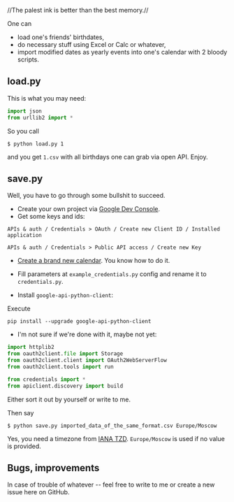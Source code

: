 //The palest ink is better than the best memory.//

One can 
* load one's friends' birthdates, 
* do necessary stuff using Excel or Calc or whatever,
* import modified dates as yearly events into one's calendar
with 2 bloody scripts.

## load.py

This is what you may need:
```python
import json
from urllib2 import *
```

So you call
```
$ python load.py 1
```
and you get `1.csv` with all birthdays one can grab via open API. Enjoy.

## save.py

Well, you have to go through some bullshit to succeed.

* Create your own project via [Google Dev Console](http://console.developers.google.com).
* Get some keys and ids:
 
 `APIs & auth / Credentials > OAuth / Create new Client ID / Installed application`

`APIs & auth / Credentials > Public API access / Create new Key`

* [Create a brand new calendar](https://www.google.com/calendar/). You know how to do it.

* Fill parameters at `example_credentials.py` config and rename it to `credentials.py`.

* Install `google-api-python-client`:

Execute 
```
pip install --upgrade google-api-python-client
```

* I'm not sure if we're done with it, maybe not yet: 

```python
import httplib2
from oauth2client.file import Storage
from oauth2client.client import OAuth2WebServerFlow
from oauth2client.tools import run

from credentials import *
from apiclient.discovery import build
```
Either sort it out by yourself or write to me.


Then say
```
$ python save.py imported_data_of_the_same_format.csv Europe/Moscow
```

Yes, you need a timezone from [IANA TZD](http://en.wikipedia.org/wiki/Category:Tz_database).
`Europe/Moscow` is used if no value is provided.

## Bugs, improvements

In case of trouble of whatever -- feel free to write to me or create a new issue here on GitHub.